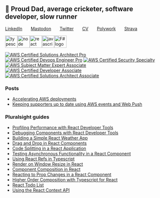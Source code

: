 ## 👋 Proud Dad, average cricketer, software developer, slow runner

[LinkedIn](https://www.linkedin.com/in/chrisdobby/)&emsp;&emsp;[Mastodon](https://hachyderm.io/@chrisdobby)&emsp;&emsp;[Twitter](https://twitter.com/chrisdobby)&emsp;&emsp;[CV](https://cv.chrisdobby.dev)&emsp;&emsp;[Polywork](https://chrisdobby.dev)&emsp;&emsp;[Strava](https://www.strava.com/athletes/chrisdobby)

<div style="display:flex">
<img height="40" src="https://cdn.worldvectorlogo.com/logos/typescript.svg" alt="typescript logo"/>
<img height="40" src="https://upload.wikimedia.org/wikipedia/commons/thumb/d/d9/Node.js_logo.svg/400px-Node.js_logo.svg.png" alt="node logo"/>
<img height="40" src="https://upload.wikimedia.org/wikipedia/commons/thumb/a/a7/React-icon.svg/400px-React-icon.svg.png" alt="react logo"/>
<img height="40" src="https://upload.wikimedia.org/wikipedia/commons/thumb/6/6a/JavaScript-logo.png/40px-JavaScript-logo.png" alt="javascript logo"/>
<img height="40" src="https://fsharp.org/img/logo/fsharp.svg" alt="F# logo"/>
</div>


[![AWS Certified Solutions Architect Pro](https://polywork-production.imgix.net/j5a8wootsgcsauypjzzoldalv3cz?ixlib=rails-4.2.0&w=60&auto=format&dpr=2)](https://www.credly.com/badges/a6313967-3803-4561-a384-6bed7f96f37f/public_url)
[![AWS Certified Devops Engineer Pro](https://images.credly.com/size/120x120/images/bd31ef42-d460-493e-8503-39592aaf0458/image.png)](https://www.credly.com/badges/2619c23d-a69e-4d76-93db-3c57dd74d4e2/public_url)
[![AWS Certified Security Specialty](https://images.credly.com/size/120x120/images/53acdae5-d69f-4dda-b650-d02ed7a50dd7/image.png)](https://www.credly.com/badges/f75ffd12-b357-4f54-a8e0-3afd943e368a/public_url)
[![AWS Subject Matter Expert Associate](https://images.credly.com/size/120x120/images/0c9caa8e-af2a-472d-8412-096b8bb8ff6b/image.png)](https://www.credly.com/badges/b3495fe1-d2f6-402a-8193-cdb86b0761e7/public_url)
[![AWS Certified Developer Associate](https://polywork-production.imgix.net/3sj4dg6nfswjlqzhe95zsgad2prp?ixlib=rails-4.2.0&w=60&auto=format&dpr=2)](https://www.credly.com/badges/c02613ec-ae37-4bcd-888b-1815159bc2a4/public_url)
[![AWS Certified Solutions Architect Associate](https://polywork-production.imgix.net/mb5yt0io3edpt0468z521gv08kb4?ixlib=rails-4.2.0&w=60&auto=format&dpr=2)](https://www.credly.com/badges/cbe0dba2-ba5b-4373-a768-25bdfbdd48ea/public_url)

### Posts
* [Accelerating AWS deployments](https://medium.com/@chrd/accelerating-aws-deployments-69faed925bc9)
* [Keeping supporters up to date using AWS events and Web Push](https://chrisdobby.dev/series/aws-events-and-web-push)

### Pluralsight guides
* [Profiling Performance with React Developer Tools](https://www.pluralsight.com/guides/profiling-performance-with-react-developer-tools)
* [Debugging Components with React Developer Tools](https://www.pluralsight.com/guides/debugging-components-with-react-developer-tools)
* [Building a Simple React Weather App](https://app.pluralsight.com/guides/building-a-simple-react-weather-app)
* [Drag and Drop in React Components](https://www.pluralsight.com/guides/drag-and-drop-react-components)
* [Code Splitting in a React Application](https://www.pluralsight.com/guides/code-splitting-in-a-react-application)
* [Testing Asynchronous Functionality in a React Component](https://www.pluralsight.com/guides/testing-asynchronous-functionality-react-component)
* [Using React Refs in Typescript](https://www.pluralsight.com/guides/using-react-refs-typescript)
* [Render on Window Resize in React](https://www.pluralsight.com/guides/render-window-resize-react)
* [Component Composition in React](https://www.pluralsight.com/guides/react-component-composition/)
* [Reacting to Prop Changes in a React Component](https://www.pluralsight.com/guides/prop-changes-in-react-component)
* [Higher Order Composition with Typescript for React](https://www.pluralsight.com/guides/higher-order-composition-typescript-react)
* [React Todo List](https://www.pluralsight.com/guides/react-todo-list-part-1/)
* [Using the React Context API](https://www.pluralsight.com/guides/react-context-api)

<!--
**ChrisDobby/ChrisDobby** is a ✨ _special_ ✨ repository because its `README.md` (this file) appears on your GitHub profile.

Here are some ideas to get you started:

- 🔭 I’m currently working on ...
- 🌱 I’m currently learning ...
- 👯 I’m looking to collaborate on ...
- 🤔 I’m looking for help with ...
- 💬 Ask me about ...
- 📫 How to reach me: ...
- 😄 Pronouns: ...
- ⚡ Fun fact: ...
-->

